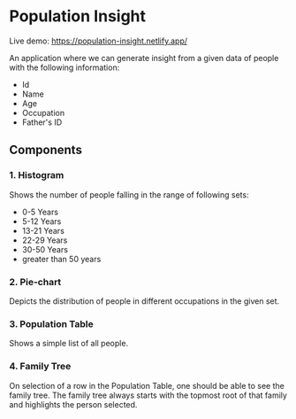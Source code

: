 # Population Insight

Live demo: https://population-insight.netlify.app/

An application where we can generate insight from a given data of people with the following information:

- Id
- Name
- Age
- Occupation
- Father's ID


## Components

### 1. Histogram
Shows the number of people falling in the range of following sets:

- 0-5 Years
- 5-12 Years
- 13-21 Years
- 22-29 Years
- 30-50 Years
- greater than 50 years

### 2. Pie-chart
Depicts the distribution of people in different occupations in the given set.

### 3. Population Table
Shows a simple list of all people. 

### 4. Family Tree
On selection of a row in the Population Table, one should be able to see the family tree. The family tree always starts with the topmost root of that family and highlights the person selected.
